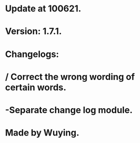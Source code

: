 # Update at 100621.
# Version: 1.7.1.
# Changelogs:
# / Correct the wrong wording of certain words.
# -Separate change log module.
# Made by Wuying.
